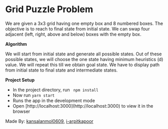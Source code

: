 # Grid Puzzle Problem
<p>We are given a 3x3 grid having one empty box and 8 numbered boxes. The objective is to reach to final state from initial state. We can swap four adjacent (left, right, above and below) boxes with the empty box. </p>

<strong>Algorithm </strong>
<p> We will start from initial state and generate all possible states. Out of these possible states, we will choose the one state having minimum heuristics (d) value. We will repeat this till we obtain goal state. We have to display path from initial state to final state and intermediate states. </p>

<strong> Project Setup </strong>
<ul>
  <li> In the project directory, run <code> npm install </code></li>
  <li> Now run <code>yarn start </code> </li>
  <li> Runs the app in the development mode</li>
<li> Open [http://localhost:3000](http://localhost:3000) to view it in the browser</li>
</ul>

<p>Made By: <a href="https://github.com/kansalanmol0609">kansalanmol0609</a>, <a href="https://github.com/i-arpitkapoor">i-arpitkapoor</a></p>
